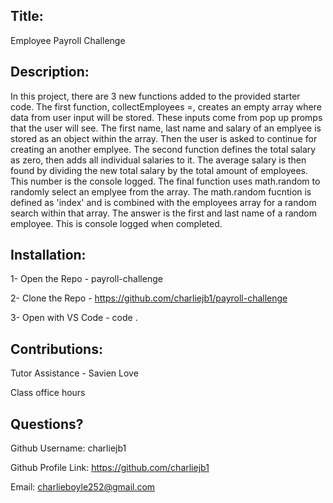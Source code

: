  ## Title: 
 
Employee Payroll Challenge
  
 ## Description: 

In this project, there are 3 new functions added to the provided starter code. The first function, collectEmployees =, creates an empty array where data from user input will be stored. These inputs come from pop up promps that the user will see. The first name, last name and salary of an emplyee is stored as an object within the array. Then the user is asked to continue for creating an another emplyee. 
The second function defines the total salary as zero, then adds all individual salaries to it. The average salary is then found by dividing the new total salary by the total amount of employees. This number is the console logged.
The final function uses math.random to randomly select an emplyee from the array. The math.random fucntion is defined as 'index' and is combined with the employees array for a random search within that array. The answer is the first and last name of a random employee. This is console logged when completed. 



 ## Installation: 

 1- Open the Repo - payroll-challenge
 
 2- Clone the Repo - https://github.com/charliejb1/payroll-challenge

 3- Open with VS Code - code .

 ## Contributions: 

 Tutor Assistance - Savien Love

 
 Class office hours 

 ## Questions?

  Github Username: charliejb1
  
  Github Profile Link: https://github.com/charliejb1
  
  Email: charlieboyle252@gmail.com
  